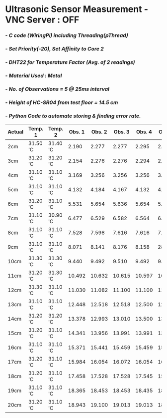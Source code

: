 # **Ultrasonic Sensor Measurement - VNC Server : OFF**
### *- C code (WiringPi) including Threading(pThread)*
### *- Set Priority(-20), Set Affinity to Core 2*
### *- DHT22 for Temperature Factor (Avg. of 2 readings)*
### *- Material Used : Metal*
### *- No. of Observations = 5 @ 25ms interval*
### *- Height of HC-SR04 from test floor = 14.5 cm*
### *- Python Code to automate storing & finding error rate.*

Actual | Temp. 1 | Temp. 2 | Obs. 1 | Obs. 2 | Obs. 3 | Obs. 4 | Obs. 5 | Repeat Count | Repeat Value | Error Rate
---- | ---- | ---- | ---- | ---- | ---- | ---- | ----| ---- | ---- | ---- 
 2cm | 31.50 'C | 31.40 'C | 2.190 | 2.277 | 2.277 | 2.295 | 2.277 | 3 | 2.277 | 0.277
 3cm | 31.20 'C | 31.20 'C | 2.154 | 2.276 | 2.276 | 2.294 | 2.294 | 2 | 2.276 | -0.724
 4cm | 31.10 'C | 31.10 'C | 3.169 | 3.256 | 3.256 | 3.256 | 3.256 | 4 | 3.256 | -0.744
 5cm | 31.10 'C | 31.10 'C | 4.132 | 4.184 | 4.167 | 4.132 | 4.184 | 2 | 4.131 | -0.869
 6cm | 31.20 'C | 31.10 'C | 5.531 | 5.654 | 5.636 | 5.654 | 5.654 | 3 | 5.653 | -0.347
 7cm | 31.10 'C | 30.90 'C | 6.477 | 6.529 | 6.582 | 6.564 | 6.564 | 2 | 6.564 | -0.436
 8cm | 31.10 'C | 31.10 'C | 7.528 | 7.598 | 7.616 | 7.616 | 7.598 | 2 | 7.615 | -0.385
 9cm | 31.10 'C | 31.10 'C | 8.071 | 8.141 | 8.176 | 8.158 | 28.344 | 1 | 8.070 | -0.93
 10cm | 31.30 'C | 31.30 'C | 9.440 | 9.492 | 9.510 | 9.492 | 9.475 | 2 | 9.492 | -0.508
 11cm | 31.20 'C | 31.30 'C | 10.492 | 10.632 | 10.615 | 10.597 | 10.632 | 2 | 10.632 | -0.368
 12cm | 31.30 'C | 31.10 'C | 11.030 | 11.082 | 11.100 | 11.100 | 11.082 | 2 | 11.099 | -0.901
 13cm | 31.10 'C | 31.10 'C | 12.448 | 12.518 | 12.518 | 12.500 | 12.500 | 2 | 12.517 | -0.483
 14cm | 31.20 'C | 31.20 'C | 13.378 | 12.993 | 13.010 | 13.500 | 13.483 | 1 | 13.377 | -0.623
 15cm | 31.20 'C | 31.10 'C | 14.341 | 13.956 | 13.991 | 13.991 | 13.991 | 3 | 13.990 | -1.01
 16cm | 31.10 'C | 31.10 'C | 15.371 | 15.441 | 15.459 | 15.459 | 15.441 | 2 | 15.458 | -0.542
 17cm | 31.20 'C | 31.10 'C | 15.984 | 16.054 | 16.072 | 16.054 | 16.054 | 3 | 16.054 | -0.946
 18cm | 31.20 'C | 31.10 'C | 17.458 | 17.528 | 17.528 | 17.545 | 15.322 | 2 | 17.527 | -0.473
 19cm | 31.10 'C | 31.10 'C | 18.365 | 18.453 | 18.453 | 18.435 | 18.453 | 3 | 18.452 | -0.548
 20cm | 31.20 'C | 31.10 'C | 18.943 | 19.100 | 19.013 | 19.013 | 18.995 | 2 | 19.012 | -0.988
 